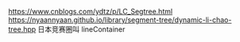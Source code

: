 https://www.cnblogs.com/ydtz/p/LC_Segtree.html
https://nyaannyaan.github.io/library/segment-tree/dynamic-li-chao-tree.hpp
日本竞赛圈叫 lineContainer
